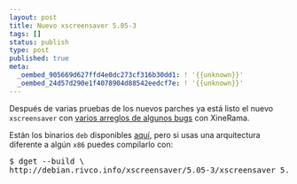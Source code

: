 ```yaml
---
layout: post
title: Nuevo xscreensaver 5.05-3
tags: []
status: publish
type: post
published: true
meta:
  _oembed_905669d627ffd4e0dc273cf316b30dd1: ! '{{unknown}}'
  _oembed_24d57d290e1f4078904d88542eedcf7e: ! '{{unknown}}'
---
```

Después de varias pruebas de los nuevos parches ya está listo el nuevo <code>xscreensaver</code> con <a href="http://debian.rivco.info/xscreensaver/5.05-3/xscreensaver_5.05-3_source.changes">varios arreglos de algunos bugs</a> con XineRama.

Están los binarios <code>deb</code> disponibles <a href="http://debian.rivco.info/xscreensaver/5.05-3/">aquí</a>, pero si usas una arquitectura diferente a algún <code>x86</code> puedes compilarlo con:
<pre>$ dget --build \
http://debian.rivco.info/xscreensaver/5.05-3/xscreensaver_5.05-3.dsc</pre>
